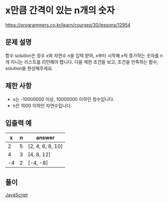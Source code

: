 # x만큼 간격이 있는 n개의 숫자

https://programmers.co.kr/learn/courses/30/lessons/12954

## 문제 설명

함수 solution은 정수 x와 자연수 n을 입력 받아, x부터 시작해 x씩 증가하는 숫자를 n개 지니는 리스트를 리턴해야 합니다. 다음 제한 조건을 보고, 조건을 만족하는 함수, solution을 완성해주세요.

## 제한 사항

* x는 -10000000 이상, 10000000 이하인 정수입니다.
* n은 1000 이하인 자연수입니다.

## 입출력 예

| x   | n   | answer           |
| --- | --- | ---------------- |
| 2   | 5   | [2, 4, 6, 8, 10] |
| 4   | 3   | [4, 8, 12]       |
| -4  | 2   | [-4, -8]         |

## 풀이

[JavaScript](./SumSequence.js)